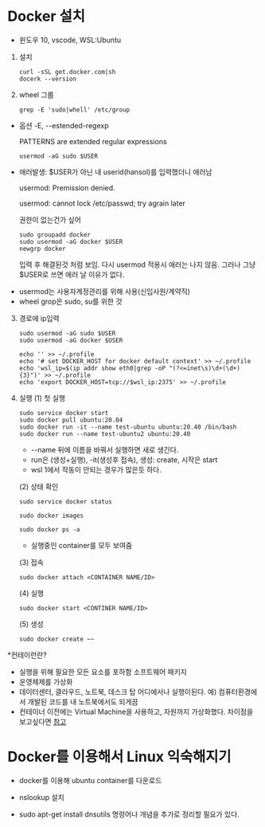 # Docker 설치
 - 윈도우 10, vscode, WSL:Ubuntu
1. 설치
    ```
    curl -sSL get.docker.com|sh 
    docerk --version
    ```
2. wheel 그룹 

    ```
    grep -E 'sudo|whell' /etc/group
    ```
* 옵션 -E, --estended-regexp
    
    PATTERNS are extended regular expressions

    ```
    usermod -aG sudo $USER
    ```
* 애러발생: $USER가 아닌 내 userid(hansol)를 입력했더니 애러남

    usermod: Premission denied.

    usermod: cannot lock /etc/passwd; try agrain later

    권한이 없는건가 싶어
    ```
    sudo groupadd docker
    sudo usermod -aG docker $USER
    newgrp docker
    ```
    입력 후 해결된것 처럼 보임. 다시 usermod 적용시 애러는 나지 않음.
    그러나 그냥 $USER로 쓰면 애러 날 이유가 없다.

- usermod는 사용자계정관리를 위해 사용(신입사원/계약직)
- wheel grop은 sudo, su를 위한 것

3. 경로에 ip입력
    ```
    sudo usermod -aG sudo $USER
    sudo usermod -aG docker $USER
    ```
    ```
    echo '' >> ~/.profile
    echo '# set DOCKER_HOST for docker default context' >> ~/.profile
    echo 'wsl_ip=$(ip addr show eth0|grep -oP "(?<=inet\s)\d+(\d+){3}")' >> ~/.profile
    echo 'export DOCKER_HOST=tcp://$wsl_ip:2375' >> ~/.profile
    ```

4. 실행
    (1) 첫 실행
    ```
    sudo service docker start
    sudo docker pull ubuntu:20.04
    sudo docker run -it --name test-ubuntu ubuntu:20.40 /bin/bash
    sudo docker run --name test-ubuntu2 ubuntu:20.40
    ```
    - --name 뒤에 이름을 바꿔서 실행하면 새로 생긴다.
    - run은 (생성+실행), -it(생성후 접속), 생성: create, 시작은 start 
    - wsl 1에서 작동이 안되는 경우가 많은듯 하다.

    (2) 상태 확인
    ```
    sudo service docker status
    ```
    ```
    sudo docker images
    ```
    ```
    sudo docker ps -a
    ```
    - 실행중인 container를 모두 보여줌

    (3) 접속
    ```
    sudo docker attach <CONTAINER NAME/ID>
    ```
    (4) 실행
    ```
    sudo docker start <CONTINER NAME/ID>
    ```
    (5) 생성
    ```
    sudo docker create ~~
    ```


*컨테이런란?
 - 실행을 위해 필요한 모든 요소를 포하함 소프트웨어 패키지
 - 운영체제를 가상화
 - 데이터센터, 클라우드, 노트북, 데스크 탑 어디에서나 실행이된다.
 예) 컴퓨터환경에서 개발된 코드를 내 노트북에서도 되게끔
 - 컨테이너 이전에는 Virtual Machine을 사용하고, 자원까지 가상화했다. 차이점을 보고싶다면 [참고](https://www.netapp.com/blog/containers-vs-vms/)

# Docker를 이용해서 Linux 익숙해지기
- docker를 이용해 ubuntu container를 다운로드

- nslookup 설치
- sudo apt-get install dnsutils
명령어나 개념을 추가로 정리할 필요가 있다.

